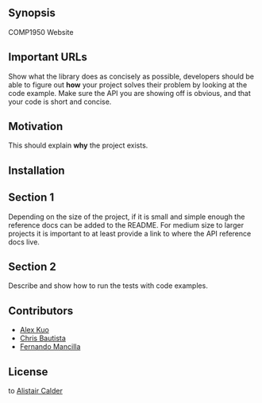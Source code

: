 ## Synopsis

COMP1950 Website

## Important URLs

Show what the library does as concisely as possible, developers should be able to figure out **how** your project solves their problem by looking at the code example. Make sure the API you are showing off is obvious, and that your code is short and concise.

## Motivation

This should explain **why** the project exists.

## Installation



## Section 1

Depending on the size of the project, if it is small and simple enough the reference docs can be added to the README. For medium size to larger projects it is important to at least provide a link to where the API reference docs live.

## Section 2

Describe and show how to run the tests with code examples.

## Contributors

* [Alex Kuo](mailto://alexkuo89@gmail.com)
* [Chris Bautista](mailto://chris@codespud.ca)
* [Fernando Mancilla](mailto://mancilla.fernando@yahoo.com)

## License

to [Alistair Calder](acalder@bcit.ca)
